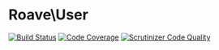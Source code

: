 Roave\User
==========
[![Build Status](https://travis-ci.org/Roave/User.svg)](https://travis-ci.org/Roave/User)
[![Code Coverage](https://scrutinizer-ci.com/g/Roave/User/badges/coverage.png?b=master)](https://scrutinizer-ci.com/g/Roave/User/?branch=master)
[![Scrutinizer Code Quality](https://scrutinizer-ci.com/g/Roave/User/badges/quality-score.png?b=master)](https://scrutinizer-ci.com/g/Roave/User/?branch=master)
